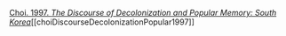 [Choi. 1997. *The Discourse of Decolonization and Popular Memory: South Korea*](zotero://select/items/1_AEZMK7Z8)[[choiDiscourseDecolonizationPopular1997]]
